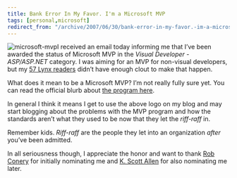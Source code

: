 ```yaml
---
title: Bank Error In My Favor. I'm a Microsoft MVP
tags: [personal,microsoft]
redirect_from: "/archive/2007/06/30/bank-error-in-my-favor.-im-a-microsoft-mvp.aspx/"
---
```


![microsoft-mvp](https://haacked.com/images/haacked_com/WindowsLiveWriter/MicrosoftsRegretIsMyGainImanMVP_122F9/microsoft-mvp_thumb.png)I
received an email today informing me that I’ve been awarded the status
of Microsoft MVP in the *Visual Developer - ASP/ASP.NET* category. I was
aiming for an MVP for non-visual developers, but my [57
Lynx readers](https://haacked.com/archive/2005/11/18/to-the-57-lynx-users.aspx "To the 57 Lynx Users Last Month")
didn’t have enough clout to make that happen.

What does it mean to be a Microsoft MVP? I’m not really fully sure yet.
You can read the official blurb about [the program
here](http://www.microsoft.com/mvp "Microsoft MVP Program").

In general I think it means I get to use the above logo on my blog
and may start blogging about the problems with the MVP program and how
the standards aren’t what they used to be now that they let the
*riff-raff* in.

Remember kids. *Riff-raff* are the people they let into an organization
*after* you’ve been admitted.

In all seriousness though, I appreciate the honor and want to thank [Rob
Conery](http://blog.wekeroad.com/ "Rob Conery’s Blog") for initially
nominating me and [K. Scott
Allen](http://odetocode.com/Blogs/scott/ "OdeToCode") for also
nominating me later.
